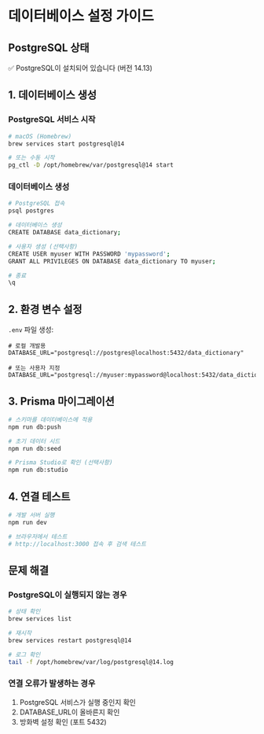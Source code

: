 # 데이터베이스 설정 가이드

## PostgreSQL 상태

✅ PostgreSQL이 설치되어 있습니다 (버전 14.13)

## 1. 데이터베이스 생성

### PostgreSQL 서비스 시작
```bash
# macOS (Homebrew)
brew services start postgresql@14

# 또는 수동 시작
pg_ctl -D /opt/homebrew/var/postgresql@14 start
```

### 데이터베이스 생성
```bash
# PostgreSQL 접속
psql postgres

# 데이터베이스 생성
CREATE DATABASE data_dictionary;

# 사용자 생성 (선택사항)
CREATE USER myuser WITH PASSWORD 'mypassword';
GRANT ALL PRIVILEGES ON DATABASE data_dictionary TO myuser;

# 종료
\q
```

## 2. 환경 변수 설정

`.env` 파일 생성:
```env
# 로컬 개발용
DATABASE_URL="postgresql://postgres@localhost:5432/data_dictionary"

# 또는 사용자 지정
DATABASE_URL="postgresql://myuser:mypassword@localhost:5432/data_dictionary"
```

## 3. Prisma 마이그레이션

```bash
# 스키마를 데이터베이스에 적용
npm run db:push

# 초기 데이터 시드
npm run db:seed

# Prisma Studio로 확인 (선택사항)
npm run db:studio
```

## 4. 연결 테스트

```bash
# 개발 서버 실행
npm run dev

# 브라우저에서 테스트
# http://localhost:3000 접속 후 검색 테스트
```

## 문제 해결

### PostgreSQL이 실행되지 않는 경우
```bash
# 상태 확인
brew services list

# 재시작
brew services restart postgresql@14

# 로그 확인
tail -f /opt/homebrew/var/log/postgresql@14.log
```

### 연결 오류가 발생하는 경우
1. PostgreSQL 서비스가 실행 중인지 확인
2. DATABASE_URL이 올바른지 확인
3. 방화벽 설정 확인 (포트 5432)